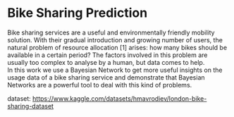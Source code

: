 # Bike Sharing Prediction

Bike sharing services are a useful and environmentally friendly mobility solution. With their gradual introduction and growing number of users, the natural problem of resource allocation [1] arises: how many bikes should be available in a certain period? The factors involved in this problem are usually too complex to analyse by a human, but data comes to help.  
In this work we use a Bayesian Network to get more useful insights on the usage data of a bike sharing service and demonstrate that Bayesian Networks are a powerful tool to deal with this kind of problems.  

dataset: https://www.kaggle.com/datasets/hmavrodiev/london-bike-sharing-dataset
